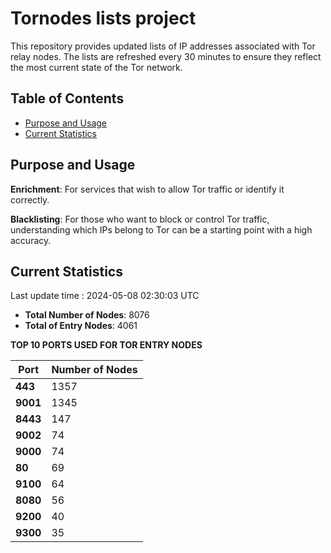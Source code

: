 # Tornodes lists project

This repository provides updated lists of IP addresses associated with Tor relay nodes. The lists are refreshed every 30 minutes to ensure they reflect the most current state of the Tor network.

## Table of Contents

- [Purpose and Usage](#purpose-and-usage)
- [Current Statistics](#current-statistics)


## Purpose and Usage

**Enrichment**: For services that wish to allow Tor traffic or identify it correctly.

**Blacklisting**: For those who want to block or control Tor traffic, understanding which IPs belong to Tor can be a starting point with a high accuracy.

## Current Statistics

Last update time : 2024-05-08 02:30:03 UTC

- **Total Number of Nodes**: 8076
- **Total of Entry Nodes**: 4061

**TOP 10 PORTS USED FOR TOR ENTRY NODES**

| **Port** | **Number of Nodes** |
|------|-----------------|
| **443**   | 1357  |
| **9001**   | 1345  |
| **8443**   | 147  |
| **9002**   | 74  |
| **9000**   | 74  |
| **80**   | 69  |
| **9100**   | 64  |
| **8080**   | 56  |
| **9200**   | 40  |
| **9300**   | 35  |

